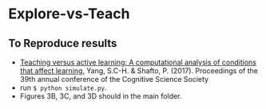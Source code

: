 # Explore-vs-Teach

## To Reproduce results
* [Teaching versus active learning: A computational analysis of conditions that affect learning.](http://shaftolab.com/papers/YangShafto_CogSci_2017_final.pdf)
Yang, S.C-H. & Shafto, P. (2017).
Proceedings of the 39th annual conference of the Cognitive Science Society  
* run ```$ python simulate.py```.
* Figures 3B, 3C, and 3D should in the main folder.
 
